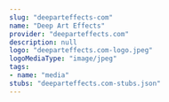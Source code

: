 ```yaml
---
slug: "deeparteffects-com"
name: "Deep Art Effects"
provider: "deeparteffects.com"
description: null
logo: "deeparteffects.com-logo.jpeg"
logoMediaType: "image/jpeg"
tags:
- name: "media"
stubs: "deeparteffects.com-stubs.json"
---
```

